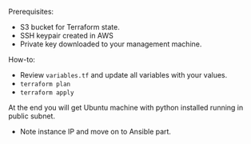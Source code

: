 Prerequisites:
* S3 bucket for Terraform state.
* SSH keypair created in AWS
* Private key downloaded to your management machine. 

How-to:
* Review `variables.tf` and update all variables with your values.
* `terraform plan`
* `terraform apply`

At the end you will get Ubuntu machine with python installed running in public subnet. 
* Note instance IP and move on to Ansible part.
